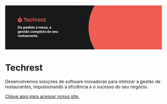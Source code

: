 ![Techrest](assets/banner.png)

<h1>Techrest</h1>
<p>Desenvolvemos soluções de software inovadoras para otimizar a gestão de restaurantes, impulsionando a eficiência e o sucesso do seu negócio.</p>

[Clique aqui para acessar nosso site.](https://techrest.com.br)